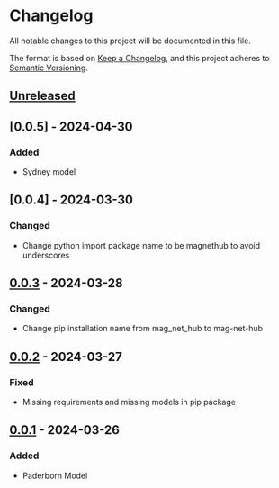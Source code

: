 # Changelog

All notable changes to this project will be documented in this file.

The format is based on [Keep a Changelog](https://keepachangelog.com/en/1.1.0/),
and this project adheres to [Semantic Versioning](https://semver.org/spec/v2.0.0.html).

## [Unreleased]

## [0.0.5] - 2024-04-30
### Added
 - Sydney model


## [0.0.4] - 2024-03-30
### Changed
 - Change python import package name to be magnethub to avoid underscores

## [0.0.3] - 2024-03-28
### Changed
 - Change pip installation name from mag_net_hub to mag-net-hub

## [0.0.2] - 2024-03-27
### Fixed
 - Missing requirements and missing models in pip package

## [0.0.1] - 2024-03-26
### Added
 - Paderborn Model 

[unreleased]: https://github.com/upb-lea/mag-net-hub/compare/v0.0.3...HEAD
[0.0.3]: https://github.com/upb-lea/mag-net-hub/compare/v0.0.2...v0.0.3
[0.0.2]: https://github.com/upb-lea/mag-net-hub/compare/v0.0.1...v0.0.2
[0.0.1]: https://github.com/upb-lea/mag-net-hub/releases/tag/v0.0.1
